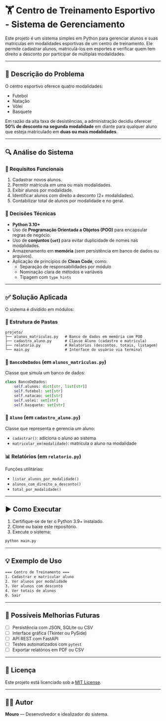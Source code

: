 # 🏋️ Centro de Treinamento Esportivo - Sistema de Gerenciamento

Este projeto é um sistema simples em Python para gerenciar alunos e suas matrículas em modalidades esportivas de um centro de treinamento. Ele permite cadastrar alunos, matriculá-los em esportes e verificar quem tem direito a desconto por participar de múltiplas modalidades.

---

## 📌 Descrição do Problema

O centro esportivo oferece quatro modalidades:

- Futebol
- Natação
- Vôlei
- Basquete

Em razão da alta taxa de desistências, a administração decidiu oferecer **50% de desconto na segunda modalidade** em diante para qualquer aluno que esteja matriculado em **duas ou mais modalidades**.

---

## 🔍 Análise do Sistema

### 🧩 Requisitos Funcionais

1. Cadastrar novos alunos.
2. Permitir matrícula em uma ou mais modalidades.
3. Exibir alunos por modalidade.
4. Identificar alunos com direito a desconto (2+ modalidades).
5. Contabilizar total de alunos por modalidade e no geral.

### 🧠 Decisões Técnicas

- **Python 3.10+**
- Uso de **Programação Orientada a Objetos (POO)** para encapsular regras de negócio.
- Uso de **conjuntos (`set`)** para evitar duplicidade de nomes nas modalidades.
- Armazenamento em **memória** (sem persistência em banco de dados ou arquivos).
- Aplicação de princípios de **Clean Code**, como:
  - Separação de responsabilidades por módulo
  - Nominação clara de métodos e variáveis
  - Tipagem com `type hints`

---

## ✅ Solução Aplicada

O sistema é dividido em módulos:

### 📁 Estrutura de Pastas

```
projeto/
├── alunos_matriculas.py   # Banco de dados em memória com POO
├── cadastro_aluno.py      # Classe Aluno (cadastro e matrícula)
├── relatorio.py           # Relatórios (descontos, totais, listagem)
└── main.py                # Interface do usuário via terminal
```

### 🔧 `BancoDeDados` (em `alunos_matriculas.py`)

Classe que simula um banco de dados:

```python
class BancoDeDados:
    self.alunos: dict[str, list[str]]
    self.futebol: set[str]
    self.natacao: set[str]
    self.volei: set[str]
    self.basquete: set[str]
```

### 👤 `Aluno` (em `cadastro_aluno.py`)

Classe que representa e gerencia um aluno:

- `cadastrar()`: adiciona o aluno ao sistema
- `matricular_em(modalidade)`: matricula o aluno na modalidade

### 📊 Relatórios (em `relatorio.py`)

Funções utilitárias:

- `listar_alunos_por_modalidade()`
- `alunos_com_direito_a_desconto()`
- `total_por_modalidade()`

---

## ▶️ Como Executar

1. Certifique-se de ter o Python 3.9+ instalado.
2. Clone ou baixe este repositório.
3. Execute o sistema:

```bash
python main.py
```

---

## 💡 Exemplo de Uso

```bash
=== Centro de Treinamento ===
1. Cadastrar e matricular aluno
2. Ver alunos por modalidade
3. Ver alunos com desconto
4. Ver totais de alunos
0. Sair
```

---

## 🧪 Possíveis Melhorias Futuras

- [ ] Persistência com JSON, SQLite ou CSV
- [ ] Interface gráfica (Tkinter ou PySide)
- [ ] API REST com FastAPI
- [ ] Testes automatizados com `pytest`
- [ ] Exportar relatórios em PDF ou CSV

---

## 📄 Licença

Este projeto está licenciado sob a [MIT License](LICENSE).

---

## 👨‍💻 Autor

**Mouro** — Desenvolvedor e idealizador do sistema.
